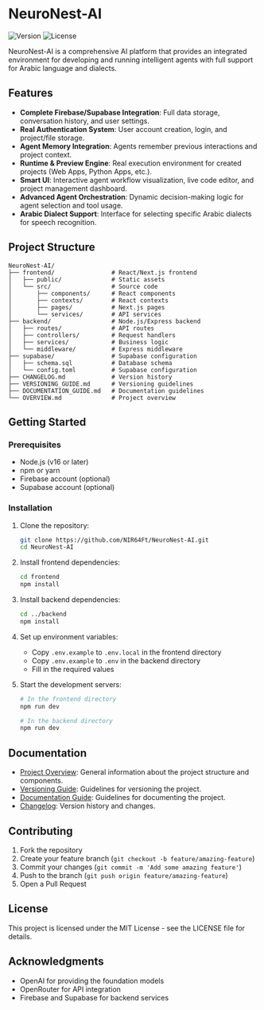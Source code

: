 # NeuroNest-AI

![Version](https://img.shields.io/badge/version-0.2.0-blue.svg)
![License](https://img.shields.io/badge/license-MIT-green.svg)

NeuroNest-AI is a comprehensive AI platform that provides an integrated environment for developing and running intelligent agents with full support for Arabic language and dialects.

## Features

- **Complete Firebase/Supabase Integration**: Full data storage, conversation history, and user settings.
- **Real Authentication System**: User account creation, login, and project/file storage.
- **Agent Memory Integration**: Agents remember previous interactions and project context.
- **Runtime & Preview Engine**: Real execution environment for created projects (Web Apps, Python Apps, etc.).
- **Smart UI**: Interactive agent workflow visualization, live code editor, and project management dashboard.
- **Advanced Agent Orchestration**: Dynamic decision-making logic for agent selection and tool usage.
- **Arabic Dialect Support**: Interface for selecting specific Arabic dialects for speech recognition.

## Project Structure

```
NeuroNest-AI/
├── frontend/                # React/Next.js frontend
│   ├── public/              # Static assets
│   └── src/                 # Source code
│       ├── components/      # React components
│       ├── contexts/        # React contexts
│       ├── pages/           # Next.js pages
│       └── services/        # API services
├── backend/                 # Node.js/Express backend
│   ├── routes/              # API routes
│   ├── controllers/         # Request handlers
│   ├── services/            # Business logic
│   └── middleware/          # Express middleware
├── supabase/                # Supabase configuration
│   ├── schema.sql           # Database schema
│   └── config.toml          # Supabase configuration
├── CHANGELOG.md             # Version history
├── VERSIONING_GUIDE.md      # Versioning guidelines
├── DOCUMENTATION_GUIDE.md   # Documentation guidelines
└── OVERVIEW.md              # Project overview
```

## Getting Started

### Prerequisites

- Node.js (v16 or later)
- npm or yarn
- Firebase account (optional)
- Supabase account (optional)

### Installation

1. Clone the repository:
   ```bash
   git clone https://github.com/NIR64Ft/NeuroNest-AI.git
   cd NeuroNest-AI
   ```

2. Install frontend dependencies:
   ```bash
   cd frontend
   npm install
   ```

3. Install backend dependencies:
   ```bash
   cd ../backend
   npm install
   ```

4. Set up environment variables:
   - Copy `.env.example` to `.env.local` in the frontend directory
   - Copy `.env.example` to `.env` in the backend directory
   - Fill in the required values

5. Start the development servers:
   ```bash
   # In the frontend directory
   npm run dev
   
   # In the backend directory
   npm run dev
   ```

## Documentation

- [Project Overview](OVERVIEW.md): General information about the project structure and components.
- [Versioning Guide](VERSIONING_GUIDE.md): Guidelines for versioning the project.
- [Documentation Guide](DOCUMENTATION_GUIDE.md): Guidelines for documenting the project.
- [Changelog](CHANGELOG.md): Version history and changes.

## Contributing

1. Fork the repository
2. Create your feature branch (`git checkout -b feature/amazing-feature`)
3. Commit your changes (`git commit -m 'Add some amazing feature'`)
4. Push to the branch (`git push origin feature/amazing-feature`)
5. Open a Pull Request

## License

This project is licensed under the MIT License - see the LICENSE file for details.

## Acknowledgments

- OpenAI for providing the foundation models
- OpenRouter for API integration
- Firebase and Supabase for backend services
